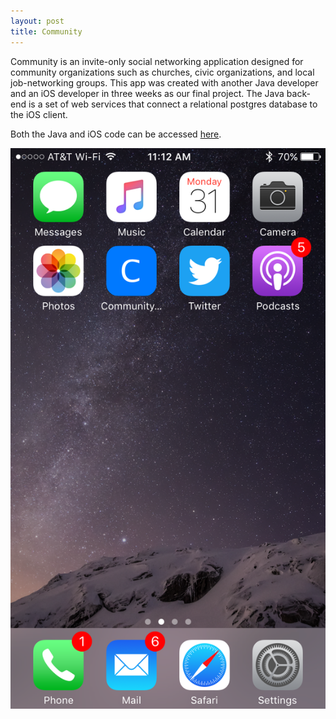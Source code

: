 ```yaml
---
layout: post
title: Community
---
```




Community is an invite-only social networking application designed for community organizations such as churches, civic organizations, and local job-networking groups. This app was created with another Java developer and an iOS developer in three weeks as our final project. The Java back-end is a set of web services that connect a relational postgres database to the iOS client. 

Both the Java and iOS code can be accessed [here](https://github.com/TIYCodeZero).

![Community Icon](/images/Icon-on-home-screen.png)

